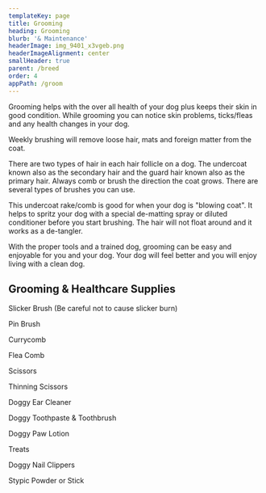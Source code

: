 ```yaml
---
templateKey: page
title: Grooming
heading: Grooming
blurb: '& Maintenance'
headerImage: img_9401_x3vgeb.png
headerImageAlignment: center
smallHeader: true
parent: /breed
order: 4
appPath: /groom
---
```


Grooming helps with the over all health of your dog plus keeps their skin in good condition. While grooming you can notice skin problems, ticks/fleas and any health changes in your dog.

Weekly brushing will remove loose hair, mats and foreign matter from the coat.

There are two types of hair in each hair follicle on a dog. The undercoat known also as the secondary hair and the guard hair known also as the primary hair. Always comb or brush the direction the coat grows. There are several types of brushes you can use.

This undercoat rake/comb is good for when your dog is "blowing coat". It helps to spritz your dog with a special de-matting spray or diluted conditioner before you start brushing. The hair will not float around and it works as a de-tangler.

With the proper tools and a trained dog, grooming can be easy and enjoyable for you and your dog. Your dog will feel better and you will enjoy living with a clean dog.

## **Grooming & Healthcare Supplies**

Slicker Brush (Be careful not to cause slicker burn)

Pin Brush

Currycomb

Flea Comb

Scissors

Thinning Scissors

Doggy Ear Cleaner

Doggy Toothpaste & Toothbrush

Doggy Paw Lotion

Treats

Doggy Nail Clippers

Stypic Powder or Stick
